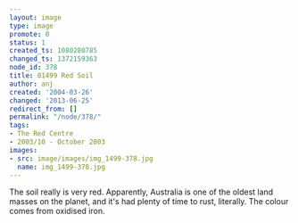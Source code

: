 ```yaml
---
layout: image
type: image
promote: 0
status: 1
created_ts: 1080280785
changed_ts: 1372159363
node_id: 378
title: 01499 Red Soil
author: anj
created: '2004-03-26'
changed: '2013-06-25'
redirect_from: []
permalink: "/node/378/"
tags:
- The Red Centre
- 2003/10 - October 2003
images:
- src: image/images/img_1499-378.jpg
  name: img_1499-378.jpg
---
```

The soil really is very red.  Apparently, Australia is one of the oldest land masses on the planet, and it's had plenty of time to rust, literally.  The colour comes from oxidised iron.
